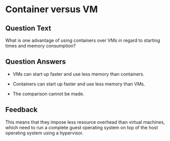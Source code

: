 # Container versus VM

## Question Text

What is one advantage of using containers over VMs in regard to starting times and memory consumption?

## Question Answers

- VMs can start up faster and use less memory than containers.

+ Containers can start up faster and use less memory than VMs.

- The comparison cannot be made.

## Feedback

This means that they impose less resource overhead than virtual machines, which need to run a complete guest operating system on top of the host operating system using a hypervisor.
